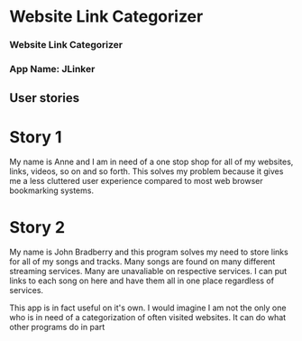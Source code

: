 # Website Link Categorizer

### Website Link Categorizer
### App Name: JLinker

 ## User stories
  
 # Story 1
 
 My name is Anne and I am in need of a one stop shop for all of my websites, links, videos, so on and so forth.
 This solves my problem because it gives me a less cluttered user experience compared to most
 web browser bookmarking systems.
 
 # Story 2
 
 My name is John Bradberry and this program solves my need to store links for all of my songs and tracks. Many songs
 are found on many different streaming services. Many are unavaliable on respective services.
 I can put links to each song on here and have them all in one place regardless of services.
 
 This app is in fact useful on it's own. I would imagine I am not the only one
 who is in need of a categorization of often visited websites. It can do what other programs do in part
 
